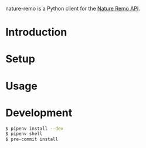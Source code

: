 nature-remo is a Python client for the [Nature Remo API](https://developer.nature.global/).

# Introduction

# Setup

# Usage

# Development

```sh
$ pipenv install --dev
$ pipenv shell
$ pre-commit install
```
